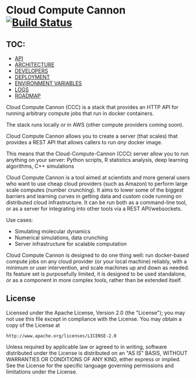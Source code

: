 # Cloud Compute Cannon [![Build Status](https://travis-ci.org/dionjwa/cloud-compute-cannon.svg?branch=master)](https://travis-ci.org/dionjwa/cloud-compute-cannon)

## TOC:

 - [API](docs/API.md)
 - [ARCHITECTURE](docs/ARCHITECTURE.md)
 - [DEVELOPERS](docs/DEVELOPERS.md)
 - [DEPLOYMENT](docs/DEPLOYMENT.md)
 - [ENVIRONMENT VARIABLES](src/haxe/ccc/compute/shared/ServerConfig.hx)
 - [LOGS](docs/LOGS.md)
 - [ROADMAP](docs/ROADMAP.md)

Cloud Compute Cannon (CCC) is a stack that provides an HTTP API for running arbitrary compute jobs that run in docker containers.

The stack runs locally or in AWS (other compute providers coming soon).


Cloud Compute Cannon allows you to create a server (that scales) that provides a REST API that allows callers to run *any* docker image.

This means that the Cloud-Compute-Cannon (CCC) server allow you to run anything on your server: Python scripts, R statistics analysis, deep learning algorithms, C++ simulations

Cloud Compute Cannon is a tool aimed at scientists and more general users who want to use cheap cloud providers (such as Amazon) to perform large scale computes (number crunching). It aims to lower some of the biggest barriers and learning curves in getting data and custom code running on distributed cloud infrastructure. It can be run both as a command-line tool, or as a server for integrating into other tools via a REST API/websockets.

Use cases:

 - Simulating molecular dynamics
 - Numerical simulations, data crunching
 - Server infrastructure for scalable computation

Cloud Compute Cannon is designed to do one thing well: run docker-based compute jobs on any cloud provider (or your local machine) reliably, with a minimum or user intervention, and scale machines up and down as needed. Its feature set is purposefully limited, it is designed to be used standalone, or as a component in more complex tools, rather than be extended itself.

## License

Licensed under the Apache License, Version 2.0 (the "License");
you may not use this file except in compliance with the License.
You may obtain a copy of the License at

    http://www.apache.org/licenses/LICENSE-2.0

Unless required by applicable law or agreed to in writing, software
distributed under the License is distributed on an "AS IS" BASIS,
WITHOUT WARRANTIES OR CONDITIONS OF ANY KIND, either express or implied.
See the License for the specific language governing permissions and
limitations under the License.
